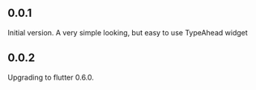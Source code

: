 ## 0.0.1

Initial version.  A very simple looking, but easy to use TypeAhead widget

## 0.0.2

Upgrading to flutter 0.6.0.